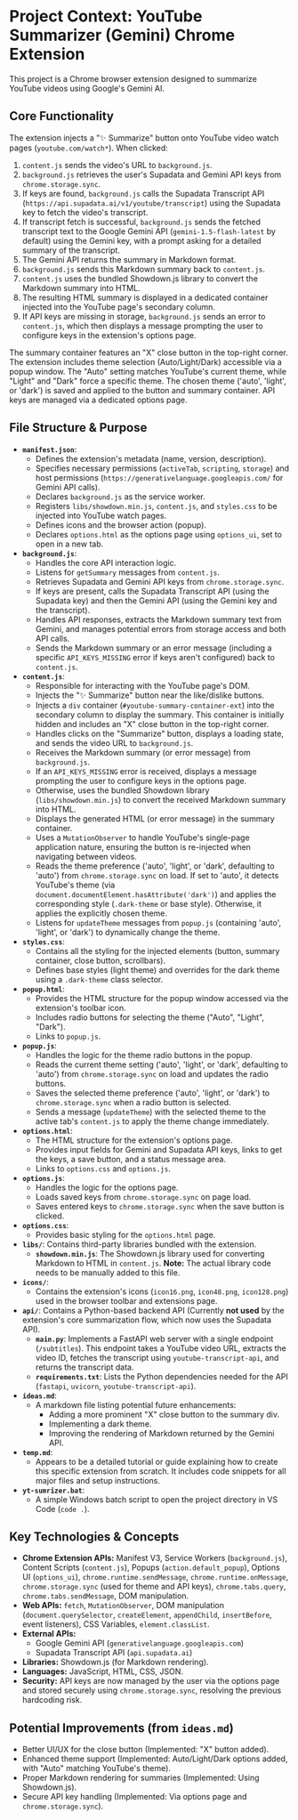 # Project Context: YouTube Summarizer (Gemini) Chrome Extension

This project is a Chrome browser extension designed to summarize YouTube videos using Google's Gemini AI.

## Core Functionality

The extension injects a "✨ Summarize" button onto YouTube video watch pages (`youtube.com/watch*`). When clicked:
1.  `content.js` sends the video's URL to `background.js`.
2.  `background.js` retrieves the user's Supadata and Gemini API keys from `chrome.storage.sync`.
3.  If keys are found, `background.js` calls the Supadata Transcript API (`https://api.supadata.ai/v1/youtube/transcript`) using the Supadata key to fetch the video's transcript.
4.  If transcript fetch is successful, `background.js` sends the fetched transcript text to the Google Gemini API (`gemini-1.5-flash-latest` by default) using the Gemini key, with a prompt asking for a detailed summary of the transcript.
5.  The Gemini API returns the summary in Markdown format.
6.  `background.js` sends this Markdown summary back to `content.js`.
7.  `content.js` uses the bundled Showdown.js library to convert the Markdown summary into HTML.
8.  The resulting HTML summary is displayed in a dedicated container injected into the YouTube page's secondary column.
9.  If API keys are missing in storage, `background.js` sends an error to `content.js`, which then displays a message prompting the user to configure keys in the extension's options page.

The summary container features an "X" close button in the top-right corner. The extension includes theme selection (Auto/Light/Dark) accessible via a popup window. The "Auto" setting matches YouTube's current theme, while "Light" and "Dark" force a specific theme. The chosen theme ('auto', 'light', or 'dark') is saved and applied to the button and summary container. API keys are managed via a dedicated options page.

## File Structure & Purpose

*   **`manifest.json`**:
    *   Defines the extension's metadata (name, version, description).
    *   Specifies necessary permissions (`activeTab`, `scripting`, `storage`) and host permissions (`https://generativelanguage.googleapis.com/` for Gemini API calls).
    *   Declares `background.js` as the service worker.
    *   Registers `libs/showdown.min.js`, `content.js`, and `styles.css` to be injected into YouTube watch pages.
    *   Defines icons and the browser action (popup).
    *   Declares `options.html` as the options page using `options_ui`, set to open in a new tab.
*   **`background.js`**:
    *   Handles the core API interaction logic.
    *   Listens for `getSummary` messages from `content.js`.
    *   Retrieves Supadata and Gemini API keys from `chrome.storage.sync`.
    *   If keys are present, calls the Supadata Transcript API (using the Supadata key) and then the Gemini API (using the Gemini key and the transcript).
    *   Handles API responses, extracts the Markdown summary text from Gemini, and manages potential errors from storage access and both API calls.
    *   Sends the Markdown summary or an error message (including a specific `API_KEYS_MISSING` error if keys aren't configured) back to `content.js`.
*   **`content.js`**:
    *   Responsible for interacting with the YouTube page's DOM.
    *   Injects the "✨ Summarize" button near the like/dislike buttons.
    *   Injects a `div` container (`#youtube-summary-container-ext`) into the secondary column to display the summary. This container is initially hidden and includes an "X" close button in the top-right corner.
    *   Handles clicks on the "Summarize" button, displays a loading state, and sends the video URL to `background.js`.
    *   Receives the Markdown summary (or error message) from `background.js`.
    *   If an `API_KEYS_MISSING` error is received, displays a message prompting the user to configure keys in the options page.
    *   Otherwise, uses the bundled Showdown library (`libs/showdown.min.js`) to convert the received Markdown summary into HTML.
    *   Displays the generated HTML (or error message) in the summary container.
    *   Uses a `MutationObserver` to handle YouTube's single-page application nature, ensuring the button is re-injected when navigating between videos.
    *   Reads the theme preference ('auto', 'light', or 'dark', defaulting to 'auto') from `chrome.storage.sync` on load. If set to 'auto', it detects YouTube's theme (via `document.documentElement.hasAttribute('dark')`) and applies the corresponding style (`.dark-theme` or base style). Otherwise, it applies the explicitly chosen theme.
    *   Listens for `updateTheme` messages from `popup.js` (containing 'auto', 'light', or 'dark') to dynamically change the theme.
*   **`styles.css`**:
    *   Contains all the styling for the injected elements (button, summary container, close button, scrollbars).
    *   Defines base styles (light theme) and overrides for the dark theme using a `.dark-theme` class selector.
*   **`popup.html`**:
    *   Provides the HTML structure for the popup window accessed via the extension's toolbar icon.
    *   Includes radio buttons for selecting the theme ("Auto", "Light", "Dark").
    *   Links to `popup.js`.
*   **`popup.js`**:
    *   Handles the logic for the theme radio buttons in the popup.
    *   Reads the current theme setting ('auto', 'light', or 'dark', defaulting to 'auto') from `chrome.storage.sync` on load and updates the radio buttons.
    *   Saves the selected theme preference ('auto', 'light', or 'dark') to `chrome.storage.sync` when a radio button is selected.
    *   Sends a message (`updateTheme`) with the selected theme to the active tab's `content.js` to apply the theme change immediately.
*   **`options.html`**:
    *   The HTML structure for the extension's options page.
    *   Provides input fields for Gemini and Supadata API keys, links to get the keys, a save button, and a status message area.
    *   Links to `options.css` and `options.js`.
*   **`options.js`**:
    *   Handles the logic for the options page.
    *   Loads saved keys from `chrome.storage.sync` on page load.
    *   Saves entered keys to `chrome.storage.sync` when the save button is clicked.
*   **`options.css`**:
    *   Provides basic styling for the `options.html` page.
*   **`libs/`**: Contains third-party libraries bundled with the extension.
    *   **`showdown.min.js`**: The Showdown.js library used for converting Markdown to HTML in `content.js`. **Note:** The actual library code needs to be manually added to this file.
*   **`icons/`**:
    *   Contains the extension's icons (`icon16.png`, `icon48.png`, `icon128.png`) used in the browser toolbar and extensions page.
*   **`api/`**: Contains a Python-based backend API (Currently **not used** by the extension's core summarization flow, which now uses the Supadata API).
    *   **`main.py`**: Implements a FastAPI web server with a single endpoint (`/subtitles`). This endpoint takes a YouTube video URL, extracts the video ID, fetches the transcript using `youtube-transcript-api`, and returns the transcript data.
    *   **`requirements.txt`**: Lists the Python dependencies needed for the API (`fastapi`, `uvicorn`, `youtube-transcript-api`).
*   **`ideas.md`**:
    *   A markdown file listing potential future enhancements:
        *   Adding a more prominent "X" close button to the summary div.
        *   Implementing a dark theme.
        *   Improving the rendering of Markdown returned by the Gemini API.
*   **`temp.md`**:
    *   Appears to be a detailed tutorial or guide explaining how to create this specific extension from scratch. It includes code snippets for all major files and setup instructions.
*   **`yt-sumrizer.bat`**:
    *   A simple Windows batch script to open the project directory in VS Code (`code .`).

## Key Technologies & Concepts

*   **Chrome Extension APIs:** Manifest V3, Service Workers (`background.js`), Content Scripts (`content.js`), Popups (`action.default_popup`), Options UI (`options_ui`), `chrome.runtime.sendMessage`, `chrome.runtime.onMessage`, `chrome.storage.sync` (used for theme and API keys), `chrome.tabs.query`, `chrome.tabs.sendMessage`, DOM manipulation.
*   **Web APIs:** `fetch`, `MutationObserver`, DOM manipulation (`document.querySelector`, `createElement`, `appendChild`, `insertBefore`, event listeners), CSS Variables, `element.classList`.
*   **External APIs:**
    *   Google Gemini API (`generativelanguage.googleapis.com`)
    *   Supadata Transcript API (`api.supadata.ai`)
*   **Libraries:** Showdown.js (for Markdown rendering).
*   **Languages:** JavaScript, HTML, CSS, JSON.
*   **Security:** API keys are now managed by the user via the options page and stored securely using `chrome.storage.sync`, resolving the previous hardcoding risk.

## Potential Improvements (from `ideas.md`)

*   Better UI/UX for the close button (Implemented: "X" button added).
*   Enhanced theme support (Implemented: Auto/Light/Dark options added, with "Auto" matching YouTube's theme).
*   Proper Markdown rendering for summaries (Implemented: Using Showdown.js).
*   Secure API key handling (Implemented: Via options page and `chrome.storage.sync`).
